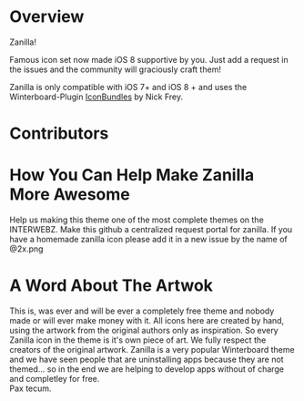 Overview
=====================================================================

Zanilla!

Famous icon set now made iOS 8 supportive by you. Just add a request in the issues and the community will graciously craft them!
 


Zanilla is only compatible with iOS 7+ and iOS 8 + and uses the Winterboard-Plugin [IconBundles](http://cydia.saurik.com/package/com.codethemed.iconbundles/) by Nick Frey.



Contributors
=====================================================================


How You Can Help Make Zanilla More Awesome
=====================================================================
Help us making this theme one of the most complete themes on the INTERWEBZ.
Make this github a centralized request portal for zanilla.
If you have a homemade zanilla icon please add it in a new issue by the name of <iconbundle>@2x.png
  
A Word About The Artwok
=====================================================================
This is, was ever and will be ever a completely free theme and nobody made or will ever make money with it. All icons here are created by hand, using the artwork from the original authors only as inspiration. So every Zanilla icon in the theme is it's own piece of art. We fully respect the creators of the original artwork. Zanilla is a very popular Winterboard theme and we have seen people that are uninstalling apps because they are not themed... so in the end we are helping to develop apps without of charge and completley for free.  
Pax tecum.
